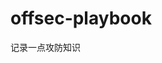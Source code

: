 


















































































































































# offsec-playbook
记录一点攻防知识
